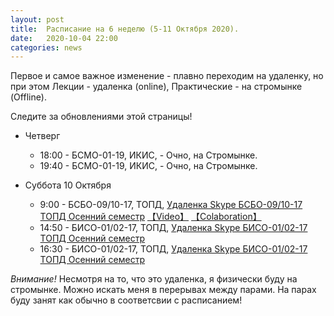 ```yaml
---
layout: post
title:  Расписание на 6 неделю (5-11 Октября 2020). 
date:   2020-10-04 22:00
categories: news
---
```


Первое и самое важное изменение - плавно переходим на удаленку, но при этом Лекции - удаленка (online), Практические - на стромынке (Offline). 

Следите за обновлениями этой страницы!

* Четверг 
  * 18:00 - БСМО-01-19, ИКИС,  - Очно, на Стромынке.
  * 19:40 - БСМО-01-19, ИКИС,  - Очно, на Стромынке.

* Суббота 10 Октября
  * 9:00  - БСБО-09/10-17, ТОПД, [Удаленка Skype БСБО-09/10-17 ТОПД Осенний семестр](https://join.skype.com/nndD7yazRgSR) [【Video】](https://youtu.be/0Og5CciFtko) [【Colaboration】](https://colab.research.google.com/drive/1_666ICMCVZyA-13Dp3hb89Anguirn5Jc?usp=sharing)
  * 14:50 - БИСО-01/02-17, ТОПД, [Удаленка Skype БИСО-01/02-17 ТОПД Осенний семестр](https://join.skype.com/pQ5074dndgHs)
  * 16:30 - БИСО-01/02-17, ТОПД, [Удаленка Skype БИСО-01/02-17 ТОПД Осенний семестр](https://join.skype.com/pQ5074dndgHs)

_Внимание!_ Несмотря на то, что это удаленка, я физически буду на стромынке. Можно искать меня в перерывах между парами. На парах буду занят как обычно в соответсвии с расписанием!


